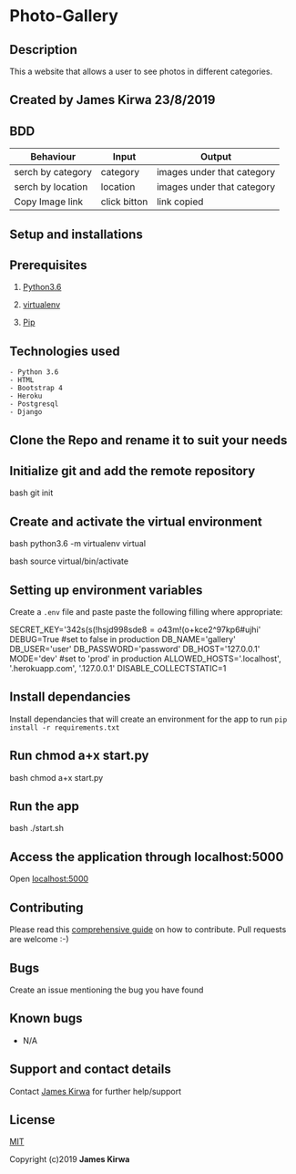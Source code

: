 # Photo-Gallery

## Description

This a website that allows a user to see photos in different categories.

## Created by James Kirwa 23/8/2019

## BDD

| Behaviour         | Input            | Output                     |
| ----------------- | ---------------- | -------------------------- |
| serch by category | category         | images under that category |
| serch by location | location         | images under that category |
| Copy Image link   | click bitton     | link copied                |

## Setup and installations

## Prerequisites

1. [Python3.6](https://www.python.org/downloads/)

2. [virtualenv](https://virtualenv.pypa.io/en/stable/installation/)
3. [Pip](https://pip.pypa.io/en/stable/installing/)

## Technologies used

    - Python 3.6
    - HTML
    - Bootstrap 4
    - Heroku
    - Postgresql
    - Django

## Clone the Repo and rename it to suit your needs

## Initialize git and add the remote repository

bash
git init

## Create and activate the virtual environment

bash
python3.6 -m virtualenv virtual

bash
source virtual/bin/activate

## Setting up environment variables

Create a `.env` file and paste paste the following filling where appropriate:

SECRET_KEY='342s(s(!hsjd998sde8$=o4$3m!(o+kce2^97kp6#ujhi'
DEBUG=True #set to false in production
DB_NAME='gallery'
DB_USER='user'
DB_PASSWORD='password'
DB_HOST='127.0.0.1'
MODE='dev' #set to 'prod' in production
ALLOWED_HOSTS='.localhost', '.herokuapp.com', '.127.0.0.1'
DISABLE_COLLECTSTATIC=1

## Install dependancies

Install dependancies that will create an environment for the app to run
`pip install -r requirements.txt`

## Run chmod a+x start.py

bash
chmod a+x start.py

## Run the app

bash
 ./start.sh

## Access the application through localhost:5000

Open [localhost:5000](http://127.0.0.1:5000/)

## Contributing

Please read this [comprehensive guide](https://opensource.guide/how-to-contribute/) on how to contribute. Pull requests are welcome :-)

## Bugs

Create an issue mentioning the bug you have found

## Known bugs

- N/A

## Support and contact details

Contact [James Kirwa](jameskirwa34@gmail.com) for further help/support

## License

[MIT](https://github.com/Kibet1816/MyGallery/blob/master/license)

Copyright (c)2019 **James Kirwa**
